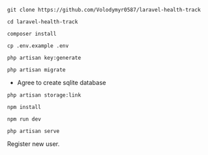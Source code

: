 ```git clone https://github.com/Volodymyr0587/laravel-health-track```

```cd laravel-health-track```

```composer install```

```cp .env.example .env```

```php artisan key:generate```

```php artisan migrate```

* Agree to create sqlite database

```php artisan storage:link```

```npm install```

```npm run dev```

```php artisan serve```

Register new user.
